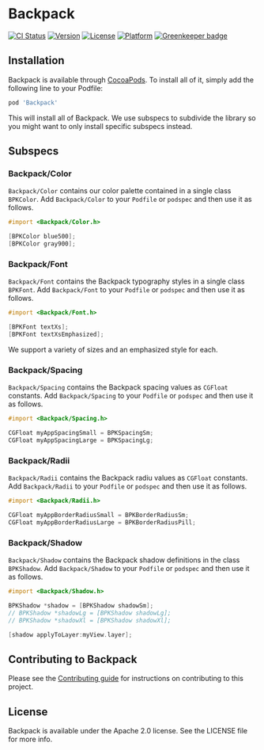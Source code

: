 # Backpack

[![CI Status](http://img.shields.io/travis/Skyscanner/backpack-ios.svg?style=flat)](https://travis-ci.org/Skyscanner/backpack-ios)
[![Version](https://img.shields.io/cocoapods/v/Backpack.svg?style=flat)](http://cocoapods.org/pods/Backpack)
[![License](https://img.shields.io/cocoapods/l/Backpack.svg?style=flat)](http://cocoapods.org/pods/Backpack)
[![Platform](https://img.shields.io/cocoapods/p/Backpack.svg?style=flat)](http://cocoapods.org/pods/Backpack)
[![Greenkeeper badge](https://badges.greenkeeper.io/Skyscanner/backpack-ios.svg)](https://greenkeeper.io/)

## Installation

Backpack is available through [CocoaPods](http://cocoapods.org). To install
all of it, simply add the following line to your Podfile:

```ruby
pod 'Backpack'
```

This will install all of Backpack. We use subspecs to subdivide the library so you might want to only install specific subspecs instead.

## Subspecs

### Backpack/Color

`Backpack/Color` contains our color palette contained in a single class `BPKColor`. Add `Backpack/Color` to your `Podfile` or `podspec` and then use it as follows.

```objective-c
#import <Backpack/Color.h>

[BPKColor blue500];
[BPKColor gray900];
```

### Backpack/Font

`Backpack/Font` contains the Backpack typography styles in a single class `BPKFont`. Add `Backpack/Font` to your `Podfile` or `podspec` and then use it as follows.

```objective-c
#import <Backpack/Font.h>

[BPKFont textXs];
[BPKFont textXsEmphasized];
```

We support a variety of sizes and an emphasized style for each.

### Backpack/Spacing

`Backpack/Spacing` contains the Backpack spacing values as `CGFloat` constants. Add `Backpack/Spacing` to your `Podfile` or `podspec` and then use it as follows.

```objective-c
#import <Backpack/Spacing.h>

CGFloat myAppSpacingSmall = BPKSpacingSm;
CGFloat myAppSpacingLarge = BPKSpacingLg;
```

### Backpack/Radii

`Backpack/Radii` contains the Backpack radiu values as `CGFloat` constants. Add `Backpack/Radii` to your `Podfile` or `podspec` and then use it as follows.

```objective-c
#import <Backpack/Radii.h>

CGFloat myAppBorderRadiusSmall = BPKBorderRadiusSm;
CGFloat myAppBorderRadiusLarge = BPKBorderRadiusPill;
```

### Backpack/Shadow

`Backpack/Shadow` contains the Backpack shadow definitions in the class `BPKShadow`. Add `Backpack/Shadow` to your `Podfile` or `podspec` and then use it as follows.

```objective-c
#import <Backpack/Shadow.h>

BPKShadow *shadow = [BPKShadow shadowSm];
// BPKShadow *shadowLg = [BPKShadow shadowLg];
// BPKShadow *shadowXl = [BPKShadow shadowXl];

[shadow applyToLayer:myView.layer];
```

## Contributing to Backpack

Please see the [Contributing guide][0] for instructions on contributing to this project.

## License

Backpack is available under the Apache 2.0 license. See the LICENSE file for more info.

[0]: CONTRIBUTING.md
